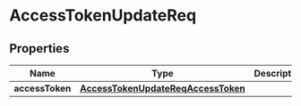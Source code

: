 # AccessTokenUpdateReq

## Properties
Name | Type | Description | Notes
------------ | ------------- | ------------- | -------------
**accessToken** | [**AccessTokenUpdateReqAccessToken**](AccessTokenUpdateReqAccessToken.md) |  |  [optional]
